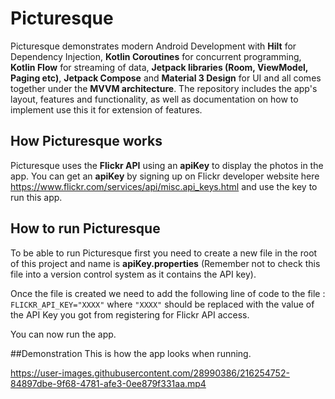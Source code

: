 # Picturesque
Picturesque demonstrates modern Android Development with **Hilt** for Dependency Injection, **Kotlin Coroutines** for concurrent programming, **Kotlin Flow** for streaming of data, **Jetpack libraries (Room, ViewModel, Paging etc)**, **Jetpack Compose** and **Material 3 Design** for UI and all comes together under the **MVVM architecture**. The repository includes the app's layout, features and functionality, as well as documentation on how to implement use this it for extension of features.

## How Picturesque works
Picturesque uses the **Flickr API** using an **apiKey** to display the photos in the app. You can get an **apiKey** by signing up on Flickr developer website here https://www.flickr.com/services/api/misc.api_keys.html and use the key to run this app.

## How to run Picturesque
To be able to run Picturesque first you need to create a new file in the root of this project and name is **apiKey.properties** (Remember not to check this file into a version control system as it contains the API key).

Once the file is created we need to add the following line of code to the file :
```FLICKR_API_KEY="XXXX"``` where ```"XXXX"``` should be replaced with the value of the API Key you got from registering for Flickr API access.

You can now run the app.

##Demonstration
This is how the app looks when running.



https://user-images.githubusercontent.com/28990386/216254752-84897dbe-9f68-4781-afe3-0ee879f331aa.mp4

